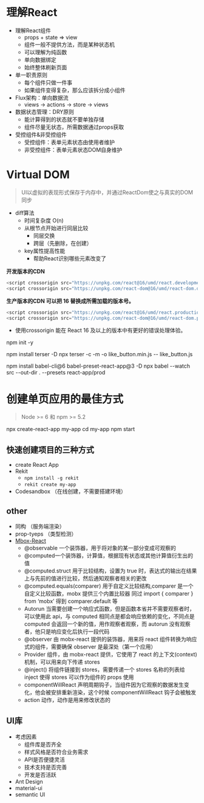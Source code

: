 # 理解React
- 理解React组件
  - props + state => view
  - 组件一般不提供方法，而是某种状态机
  - 可以理解为纯函数
  - 单向数据绑定
  - 始终整体刷新页面
- 单一职责原则
  - 每个组件只做一件事
  - 如果组件变得复杂，那么应该拆分成小组件
- Flux架构：单向数据流
  - views -> actions -> store -> views
- 数据状态管理：DRY原则
  - 能计算得到的状态就不要单独存储
  - 组件尽量无状态，所需数据通过props获取
- 受控组件&非受控组件
  - 受控组件：表单元素状态由使用者维护
  - 非受控组件：表单元素状态DOM自身维护

# Virtual DOM
>UI以虚拟的表现形式保存于内存中，并通过ReactDom使之与真实的DOM同步
- diff算法
  - 时间复杂度 O(n)
  - 从根节点开始进行同层比较
    - 同层交换
    - 跨层（先删除，在创建）
  - key属性提高性能
    - 帮助React识别哪些元素改变了


**开发版本的CDN**
```javascript
<script crossorigin src="https://unpkg.com/react@16/umd/react.development.js"></script>
<script crossorigin src="https://unpkg.com/react-dom@16/umd/react-dom.development.js"></script>
```

**生产版本的CDN 可以把 16 替换成所需加载的版本号。**
```javascript
<script crossorigin src="https://unpkg.com/react@16/umd/react.production.min.js"></script>
<script crossorigin src="https://unpkg.com/react-dom@16/umd/react-dom.production.min.js"></script>
```

- 使用crossorigin 能在 React 16 及以上的版本中有更好的错误处理体验。

npm init -y

<!-- 这可以压缩js代码 -->
npm install terser -D
npx terser -c -m -o like_button.min.js -- like_button.js

<!-- JSX 配置环境 将JSX编译为js代码-->
npm install babel-cli@6 babel-preset-react-app@3 -D
npx babel --watch src --out-dir . --presets react-app/prod 

# 创建单页应用的最佳方式
> Node >= 6 和 npm >= 5.2

npx create-react-app my-app
cd my-app
npm start

## 快速创建项目的三种方式
- create React App
- Rekit 
  - `npm install -g rekit`
  - `rekit create my-app`
- Codesandbox （在线创建，不需要搭建环境）


## other
- 同构 （服务端渲染）
- prop-tyeps （类型检测）
- [Mbox-React](https://cn.mobx.js.org/)
  - @observable 一个装饰器，用于将对象的某一部分变成可观察的
  - @computed一个装饰器，计算值，根据现有状态或其他计算值衍生出的值
  - @computed.struct 用于比较结构，设置为 true 时，表达式的输出在结果上与先前的值进行比较，然后通知观察者相关的更改
  - @computed.equals(comparer) 用于自定义比较结构,comparer 是一个自定义比较函数，mobx 提供三个内置比较器 同过 import { comparer } from ‘mobx’ 得到 comparer.default 等
  - Autorun 当需要创建一个响应式函数，但是函数本省并不需要观察者时，可以使用此 api，与 computed 相同点是都会响应依赖的变化，不同点是 computed 会返回一个新的值，用作观察者观察，而 autorun 没有观察者，他只是响应变化后执行一段代码
  - @observer 由 mobx-react 提供的装饰器，用来将 react 组件转换为响应式的组件，需要确保 observer 是最深处（第一个应用）
  - Provider 组件，由 mobx-react 提供，它使用了 react 的上下文(context)机制，可以用来向下传递 stores
  - @inject() 将组件链接到 stores，需要传递一个 stores 名称的列表给 inject 使得 stores 可以作为组件的 props 使用
  - componentWillReact 声明周期钩子，当组件因为它观察的数据发生变化，他会被安排重新渲染，这个时候 componentWillReact 钩子会被触发
  - action 动作，动作是用来修改状态的

## UI库
- 考虑因素
  - 组件库是否齐全
  - 样式风格是否符合业务需求
  - API是否便捷灵活
  - 技术支持是否完善
  - 开发是否活跃
- Ant Design
- material-ui
- semantic UI

